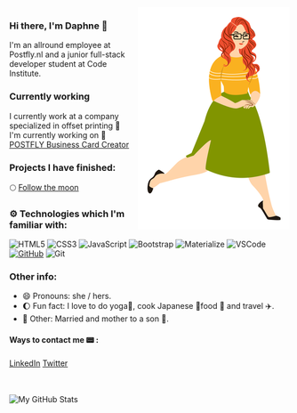 <img align="right" src="https://raw.githubusercontent.com/Daph1986/Daph1986/main/Daph1986.png" alt="Illustration of Daphne" width=273px height=400px/>

### Hi there, I'm Daphne 👋

I'm an allround employee at Postfly.nl and a junior full-stack developer student at Code Institute.

### Currently working

I currently work at a company specialized in offset printing 🏢  <br>
I'm currently working on :art:[POSTFLY Business Card Creator](https://github.com/Daph1986/Postfly-business-card-creator)

### Projects I have finished:

:full_moon: [Follow the moon](https://github.com/Daph1986/Follow-the-moon)

### :gear: Technologies which I'm familiar with:
![HTML5](https://img.shields.io/badge/HTML5%20-%23E34F26.svg?&style=for-the-badge&logo=HTML5&logoColor=FFFFFF)
![CSS3](https://img.shields.io/badge/CSS3%20-%231572B6.svg?&style=for-the-badge&logo=CSS3&logoColor=FFFFFF)
![JavaScript](https://img.shields.io/badge/JavaScript%20-%23323330.svg?&style=for-the-badge&logo=JavaScript&logoColor=F7DF1E)
![Bootstrap](https://img.shields.io/badge/Bootstrap%20-%23563D7C.svg?&style=for-the-badge&logo=Bootstrap&logoColor=FFFFFF)
![Materialize](https://img.shields.io/badge/Materialize%20-%23EE6E73.svg?&style=for-the-badge&logo=Materialize&logoColor=FFFFFF)
![VSCode](https://img.shields.io/badge/VSCode%20-%232B2B30.svg?&style=for-the-badge&logo=Visual%20Studio%20Code&logoColor=007ACC)
[![GitHub](https://img.shields.io/badge/GitHub%20-%23181717.svg?&style=for-the-badge&logo=GitHub&logoColor=FFFFFF)](https://github.com/irinatu17)
![Git](https://img.shields.io/badge/Git%20-%23302F2F.svg?&style=for-the-badge&logo=Git&logoColor=F05032)

### Other info:
- 😄 Pronouns: she / hers.
- 🌔 Fun fact: I love to do yoga🙏, cook Japanese :crossed_flags:food 🍱 and travel ✈️.
- 💓 Other: Married and mother to a son 💙.

#### Ways to contact me :pager: :
[LinkedIn](https://www.linkedin.com/in/daphne-heimgartner/)
[Twitter](https://twitter.com/Daphn1986)

<br />
<br />

<img align="left" alt="My GitHub Stats" src="https://github-readme-stats.vercel.app/api?username=Daph1986&show_icons=true&hide_border=true" />

<br />
<br />

